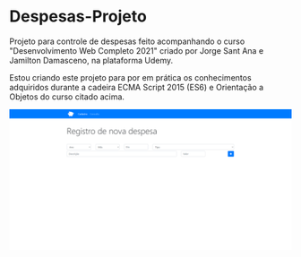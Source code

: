 # Despesas-Projeto
Projeto para controle de despesas feito acompanhando o curso "Desenvolvimento Web Completo 2021" criado por Jorge Sant Ana e Jamilton Damasceno, na plataforma Udemy.

Estou criando este projeto para por em prática os conhecimentos adquiridos durante a cadeira ECMA Script 2015 (ES6) e Orientação a Objetos do curso citado acima.

<img src="Imagens/PrintMain.png">
